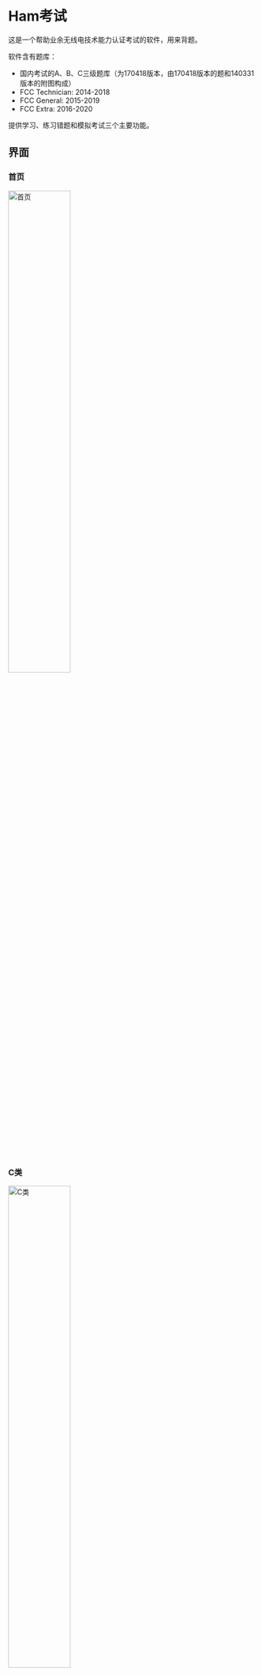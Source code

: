 # Ham考试

这是一个帮助业余无线电技术能力认证考试的软件，用来背题。

软件含有题库：

* 国内考试的A、B、C三级题库（为170418版本，由170418版本的题和140331版本的附图构成）
* FCC Technician: 2014-2018
* FCC General: 2015-2019
* FCC Extra: 2016-2020

提供学习、练习错题和模拟考试三个主要功能。

## 界面

### 首页

<img alt="首页" src="screenshots/home.png" width="50%" height="50%"/>

### C类

<img alt="C类" src="screenshots/level-c.png" width="50%" height="50%"/>

### 学习

<img alt="C类学习" src="screenshots/level-c-study.png" width="50%" height="50%"/>

<img alt="E学习" src="screenshots/level-e-study.png" width="50%" height="50%"/>

### 练习错题

<img alt="练习错题" src="screenshots/level-c-review.png" width="50%" height="50%"/>

### 模拟考试

<img alt="模拟考试" src="screenshots/level-c-exam.png" width="50%" height="50%"/>

### 题库版本

<img alt="题库版本" src="screenshots/libs-version.png" width="50%" height="50%"/>

## 开发

软件用react-native写成。在项目目录下，可运行

```react-native run-android```

或

```react-native run-ios```

来运行。
